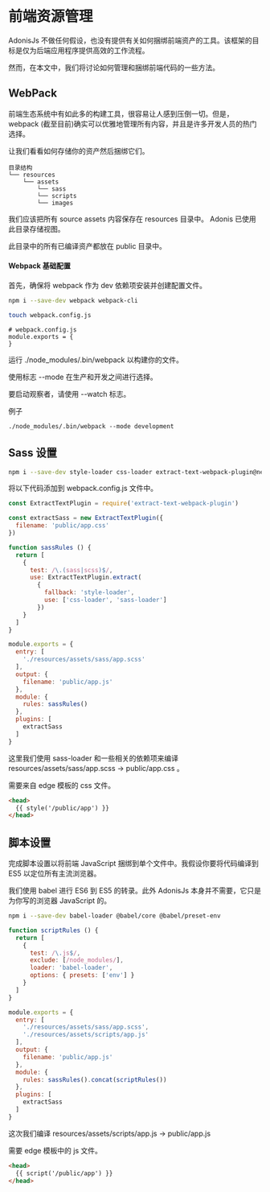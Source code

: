 # 前端资源管理
AdonisJs 不做任何假设，也没有提供有关如何捆绑前端资产的工具。该框架的目标是仅为后端应用程序提供高效的工作流程。

然而，在本文中，我们将讨论如何管理和捆绑前端代码的一些方法。

## WebPack
前端生态系统中有如此多的构建工具，很容易让人感到压倒一切。但是，webpack (截至目前)确实可以优雅地管理所有内容，并且是许多开发人员的热门选择。

让我们看看如何存储你的资产然后捆绑它们。
```
目录结构
└── resources
    └── assets
        └── sass
        └── scripts
        └── images
```
我们应该把所有 source assets 内容保存在 resources 目录中。 Adonis 已使用此目录存储视图。

此目录中的所有已编译资产都放在 public 目录中。

#### Webpack 基础配置
首先，确保将 webpack 作为 dev 依赖项安装并创建配置文件。
```bash
npm i --save-dev webpack webpack-cli

touch webpack.config.js
```
```
# webpack.config.js
module.exports = {
}
```
运行 ./node_modules/.bin/webpack 以构建你的文件。

使用标志 --mode 在生产和开发之间进行选择。

要启动观察者，请使用 --watch 标志。

例子
```
./node_modules/.bin/webpack --mode development
```
## Sass 设置
```bash
npm i --save-dev style-loader css-loader extract-text-webpack-plugin@next node-sass sass-loader
```
将以下代码添加到 webpack.config.js 文件中。
```javascript
const ExtractTextPlugin = require('extract-text-webpack-plugin')

const extractSass = new ExtractTextPlugin({
  filename: 'public/app.css'
})

function sassRules () {
  return [
    {
      test: /\.(sass|scss)$/,
      use: ExtractTextPlugin.extract(
        {
          fallback: 'style-loader',
          use: ['css-loader', 'sass-loader']
        })
    }
  ]
}

module.exports = {
  entry: [
    './resources/assets/sass/app.scss'
  ],
  output: {
    filename: 'public/app.js'
  },
  module: {
    rules: sassRules()
  },
  plugins: [
    extractSass
  ]
}
```
这里我们使用 sass-loader 和一些相关的依赖项来编译 resources/assets/sass/app.scss → public/app.css 。

需要来自 edge 模板的 css 文件。
```html
<head>
  {{ style('/public/app') }}
</head>
```
## 脚本设置
完成脚本设置以将前端 JavaScript 捆绑到单个文件中。我假设你要将代码编译到 ES5 以定位所有主流浏览器。

我们使用 babel 进行 ES6 到 ES5 的转录。此外 AdonisJs 本身并不需要，它只是为你写的浏览器 JavaScript 的。
```bash
npm i --save-dev babel-loader @babel/core @babel/preset-env
```
```javascript
function scriptRules () {
  return [
    {
      test: /\.js$/,
      exclude: [/node_modules/],
      loader: 'babel-loader',
      options: { presets: ['env'] }
    }
  ]
}

module.exports = {
  entry: [
    './resources/assets/sass/app.scss',
    './resources/assets/scripts/app.js'
  ],
  output: {
    filename: 'public/app.js'
  },
  module: {
    rules: sassRules().concat(scriptRules())
  },
  plugins: [
    extractSass
  ]
}
```
这次我们编译 resources/assets/scripts/app.js → public/app.js

需要 edge 模板中的 js 文件。
```html
<head>
  {{ script('/public/app') }}
</head>
```
